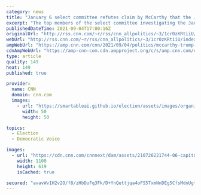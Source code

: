 ```yaml
---
category: news
title: "January 6 select committee refutes claim by McCarthy that the Justice Department cleared Trump of any role in insurrection"
excerpt: "The top members of the select committee investigating the January 6 riot on Capitol Hill refuted recent claims by House Minority Leader Kevin McCarthy that former President Donald Trump has been cleared by the Justice Department of any role in the insurrection.\n    \n"
publishedDateTime: 2021-09-04T17:00:16Z
originalUrl: "http://rss.cnn.com/~r/rss/cnn_allpolitics/~3/1cr0zKRtiiU/index.html"
webUrl: "http://rss.cnn.com/~r/rss/cnn_allpolitics/~3/1cr0zKRtiiU/index.html"
ampWebUrl: "https://amp.cnn.com/cnn/2021/09/04/politics/mccarthy-trump-select-committee-justice-department/index.html"
cdnAmpWebUrl: "https://amp-cnn-com.cdn.ampproject.org/c/s/amp.cnn.com/cnn/2021/09/04/politics/mccarthy-trump-select-committee-justice-department/index.html"
type: article
quality: 149
heat: 149
published: true

provider:
  name: CNN
  domain: cnn.com
  images:
    - url: "https://smartableai.github.io/election/assets/images/organizations/cnn.com-50x50.jpg"
      width: 50
      height: 50

topics:
  - Election
  - Democratic Voice

images:
  - url: "https://cdn.cnn.com/cnnnext/dam/assets/210726221744-06-capitol-riot-file-0106-super-tease.jpg"
    width: 1100
    height: 619
    isCached: true

secured: "avavWv1H2v2O/f8/zHbDuFq3Fk/D+YnQettjqa4oFS5TxmNnDEg5CfsMdoUgtiGmjIO+5cMGJOQFHwdjl34YI4O/uJ94R7POYxtf1XgV3EHpaJSmLAUPfvhUkKnOf+3UvWqFlrKXis9AQ+sUIGSM8X89yoDWJ0IOnfgoxJFE9LFhew1DnkLYH6z2CYWz42e5nu/jEhU1MrzBQzd7C6LNMh32Iwfxc6K99HOOlz9Kz/obOslwp6sRrEyjq+kxjxRvoOjbGyv+Dc3YhYTpnVkZehUbpYlQzD8ZmSW0LYnO4rsqLfa6GQxbo7X80Wsib7jv5e/64AtsQUB7WDveoVBuML21E+9ViKODozZFks9Vijk=;2kUnnJ3Iiff+QeVUx1lKWg=="
---
```


